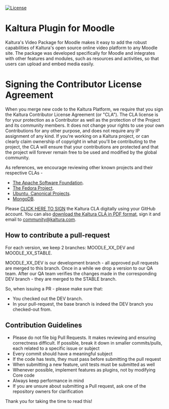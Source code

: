 [![License](https://img.shields.io/badge/license-AGPLv3-blue.svg)](http://www.gnu.org/licenses/agpl-3.0.html)

# Kaltura Plugin for Moodle

Kaltura's Video Package for Moodle makes it easy to add the robust capabilities of Kaltura's open source online video platform to any Moodle site. The package was developed specifically for Moodle and integrates with other features and modules, such as resources and activities, so that users can upload and embed media easily.

Signing the Contributor License Agreement
===================
When you merge new code to the Kaltura Platform, we require that you sign the Kaltura Contributor License Agreement (or "CLA"). The CLA license is for your protection as a Contributor as well as the protection of the Project and its community members. It does not change your rights to use your own Contributions for any other purpose, and does not require any IP assignment of any kind.
If you're working on a Kaltura project, or can clearly claim ownership of copyright in what you'll be contributing to the project, the CLA will ensure that your contributions are protected and that the project will forever remain free to be used and modified by the global community. 

As references, we encourage reviewing other known projects and their respective CLAs - 
* [The Apache Software Foundation](http://www.apache.org/licenses/#clas).
* [The Fedora Project](https://fedoraproject.org/wiki/Legal:Fedora_Project_Contributor_Agreement).
* [Ubuntu, Canonical Projects](http://www.canonical.com/contributors).
* [MongoDB](http://www.mongodb.com/legal/contributor-agreement).

Please [CLICK HERE TO SIGN](https://agentcontribs.kaltura.org) the Kaltura CLA digitally using your GitHub account. 
You can also [download the Kaltura CLA in PDF format](http://knowledge.kaltura.com/node/1235/attachment/field_media), sign it and email to [community@kaltura.com](mailto:community@kaltura.com).


## How to contribute a pull-request
For each version, we keep 2 branches: MOODLE_XX_DEV and MOODLE_XX_STABLE.


MOODLE_XX_DEV is our development branch - all approved pull requests are merged to this branch. Once in a while we drop a version to our QA team.
After our QA team verifies the changes made in the corresponding DEV branch - they are merged to the STABLE branch.

So, when issuing a PR - please make sure that:
* You checked out the DEV branch.
* In your pull-request, the base branch is indeed the DEV branch you checked-out from.
 
## Contribution Guidelines
* Please do not file big Pull Requests. It makes reviewing and ensuring correctness difficult. If possible, break it down in smaller commits/pulls, each related to a specific issue or subject
* Every commit should have a meaningful subject
* If the code has tests, they must pass before submitting the pull request
* When submitting a new feature, unit tests must be submitted as well
* Whenever possible, implement features as plugins, not by modifying Core code
* Always keep performance in mind
* If you are unsure about submitting a Pull request, ask one of the repository owners for clarification


Thank you for taking the time to read this!
